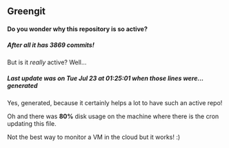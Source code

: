 ## Greengit

#### Do you wonder why this repository is so active?

##### After all it has 3869 commits!

But is it *really* active? Well...

##### Last update was on Tue Jul 23 at 01:25:01 when those lines were... generated

Yes, generated, because it certainly helps a lot to have such an active repo!

Oh and there was **80%** disk usage on the machine
where there is the cron updating this file.

Not the best way to monitor a VM in the cloud but it works! :)
